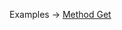 <p class="ExampleLinks">Examples <span class="ExampleLinksTitleSeparator">-></span> <a href="../../examples/transport-http/method-get">Method Get</a></p>
